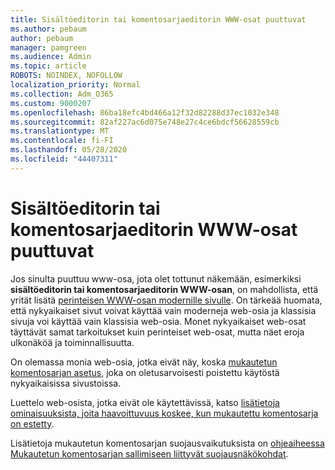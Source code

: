 ```yaml
---
title: Sisältöeditorin tai komentosarjaeditorin WWW-osat puuttuvat
ms.author: pebaum
author: pebaum
manager: pamgreen
ms.audience: Admin
ms.topic: article
ROBOTS: NOINDEX, NOFOLLOW
localization_priority: Normal
ms.collection: Adm_O365
ms.custom: 9000207
ms.openlocfilehash: 86ba18efc4bd466a12f32d82288d37ec1032e348
ms.sourcegitcommit: 82af227ac6d075e748e27c4ce6bdcf56628559cb
ms.translationtype: MT
ms.contentlocale: fi-FI
ms.lasthandoff: 05/28/2020
ms.locfileid: "44407311"
---
```

# <a name="content-editor-or-script-editor-web-parts-are-missing"></a>Sisältöeditorin tai komentosarjaeditorin WWW-osat puuttuvat

Jos sinulta puuttuu www-osa, jota olet tottunut näkemään, esimerkiksi **sisältöeditorin tai komentosarjaeditorin WWW-osan**, on mahdollista, että yrität lisätä [perinteisen WWW-osan modernille sivulle](https://support.office.com/article/classic-and-modern-web-part-experiences-3fdae6c3-8fc1-49ab-8708-8c104b882e64). On tärkeää huomata, että nykyaikaiset sivut voivat käyttää vain moderneja web-osia ja klassisia sivuja voi käyttää vain klassisia web-osia. Monet nykyaikaiset web-osat täyttävät samat tarkoitukset kuin perinteiset web-osat, mutta näet eroja ulkonäköä ja toiminnallisuutta.

On olemassa monia web-osia, jotka eivät näy, koska [mukautetun komentosarjan asetus](https://docs.microsoft.com/sharepoint/allow-or-prevent-custom-script), joka on oletusarvoisesti poistettu käytöstä nykyaikaisissa sivustoissa. 

Luettelo web-osista, jotka eivät ole käytettävissä, katso [lisätietoja ominaisuuksista, joita haavoittuvuus koskee, kun mukautettu komentosarja on estetty](https://docs.microsoft.com/sharepoint/allow-or-prevent-custom-script#features-affected-when-custom-script-is-blocked).

Lisätietoja mukautetun komentosarjan suojausvaikutuksista on [ohjeaiheessa Mukautetun komentosarjan sallimiseen liittyvät suojausnäkökohdat](https://docs.microsoft.com/sharepoint/security-considerations-of-allowing-custom-script).

